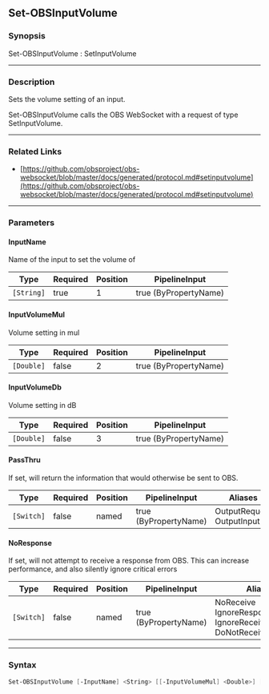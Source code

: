 Set-OBSInputVolume
------------------




### Synopsis
Set-OBSInputVolume : SetInputVolume



---


### Description

Sets the volume setting of an input.


Set-OBSInputVolume calls the OBS WebSocket with a request of type SetInputVolume.



---


### Related Links
* [https://github.com/obsproject/obs-websocket/blob/master/docs/generated/protocol.md#setinputvolume](https://github.com/obsproject/obs-websocket/blob/master/docs/generated/protocol.md#setinputvolume)





---


### Parameters
#### **InputName**

Name of the input to set the volume of






|Type      |Required|Position|PipelineInput        |
|----------|--------|--------|---------------------|
|`[String]`|true    |1       |true (ByPropertyName)|



#### **InputVolumeMul**

Volume setting in mul






|Type      |Required|Position|PipelineInput        |
|----------|--------|--------|---------------------|
|`[Double]`|false   |2       |true (ByPropertyName)|



#### **InputVolumeDb**

Volume setting in dB






|Type      |Required|Position|PipelineInput        |
|----------|--------|--------|---------------------|
|`[Double]`|false   |3       |true (ByPropertyName)|



#### **PassThru**

If set, will return the information that would otherwise be sent to OBS.






|Type      |Required|Position|PipelineInput        |Aliases                      |
|----------|--------|--------|---------------------|-----------------------------|
|`[Switch]`|false   |named   |true (ByPropertyName)|OutputRequest<br/>OutputInput|



#### **NoResponse**

If set, will not attempt to receive a response from OBS.
This can increase performance, and also silently ignore critical errors






|Type      |Required|Position|PipelineInput        |Aliases                                                                |
|----------|--------|--------|---------------------|-----------------------------------------------------------------------|
|`[Switch]`|false   |named   |true (ByPropertyName)|NoReceive<br/>IgnoreResponse<br/>IgnoreReceive<br/>DoNotReceiveResponse|





---


### Syntax
```PowerShell
Set-OBSInputVolume [-InputName] <String> [[-InputVolumeMul] <Double>] [[-InputVolumeDb] <Double>] [-PassThru] [-NoResponse] [<CommonParameters>]
```
